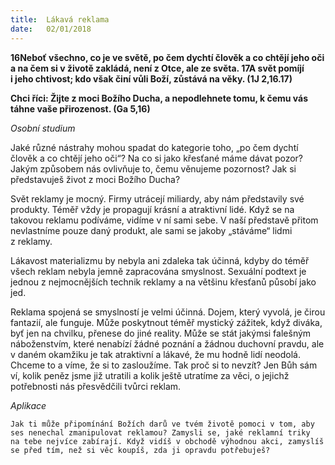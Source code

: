 ```yaml
---
title:  Lákavá reklama
date:   02/01/2018
---
```


**16Neboť všechno, co je ve světě, po čem dychtí člověk a co chtějí jeho oči a na čem si v životě zakládá, není z Otce, ale ze světa. 17A svět pomíjí i jeho chtivost; kdo však činí vůli Boží, zůstává na věky. (1J 2,16.17)** 

**Chci říci: Žijte z moci Božího Ducha, a nepodlehnete tomu, k čemu vás táhne vaše přirozenost. (Ga 5,16)** 

_Osobní studium_ 

Jaké různé nástrahy mohou spadat do kategorie toho, „po čem dychtí člověk a co chtějí jeho oči“? Na co si jako křesťané máme dávat pozor? Jakým způsobem nás ovlivňuje to, čemu věnujeme pozornost? Jak si představuješ život z moci Božího Ducha? 

Svět reklamy je mocný. Firmy utrácejí miliardy, aby nám představily své produkty. Téměř vždy je propagují krásní a atraktivní lidé. Když se na takovou reklamu podíváme, vidíme v ní sami sebe. V naší představě přitom nevlastníme pouze daný produkt, ale sami se jakoby „stáváme“ lidmi z reklamy. 

Lákavost materializmu by nebyla ani zdaleka tak účinná, kdyby do téměř všech reklam nebyla jemně zapracována smyslnost. Sexuální podtext je jednou z nejmocnějších technik reklamy a na většinu křesťanů působí jako jed. 

Reklama spojená se smyslností je velmi účinná. Dojem, který vyvolá, je čirou fantazií, ale funguje. Může poskytnout téměř mystický zážitek, když diváka, byť jen na chvilku, přenese do jiné reality. Může se stát jakýmsi falešným náboženstvím, které nenabízí žádné poznání a žádnou duchovní pravdu, ale v daném okamžiku je tak atraktivní a lákavé, že mu hodně lidí neodolá. Chceme to a víme, že si to zasloužíme. Tak proč si to nevzít? Jen Bůh sám ví, kolik peněz jsme již utratili a kolik ještě utratíme za věci, o jejichž potřebnosti nás přesvědčili tvůrci reklam. 

_Aplikace_ 

`Jak ti může připomínání Božích darů ve tvém životě pomoci v tom, aby ses nenechal zmanipulovat reklamou? Zamysli se, jaké reklamní triky na tebe nejvíce zabírají. Když vidíš v obchodě výhodnou akci, zamyslíš se před tím, než si věc koupíš, zda ji opravdu potřebuješ?`